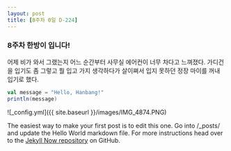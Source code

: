 ```yaml
---
layout: post
title: [8주차 0일 D-224]
---
```

### 8주차 한방이 입니다!

어제 비가 와서 그랬는지 어느 순간부터 사무실 에어컨이 너무 차다고 느껴졌다. 가디건을 입기도 좀 그렇고 뭘 입고 가지 생각하다가 살이쪄서 입지 못하던 정장 마이를 꺼내 입기로 했다.

```scala
val message = "Hello, Hanbang!"
println(message)
```


![_config.yml]({{ site.baseurl }}/images/IMG_4874.PNG)

The easiest way to make your first post is to edit this one. Go into /_posts/ and update the Hello World markdown file. For more instructions head over to the [Jekyll Now repository](https://github.com/barryclark/jekyll-now) on GitHub.